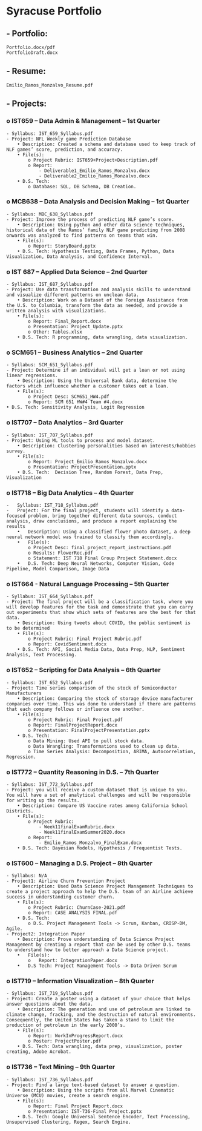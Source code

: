 # Syracuse Portfolio

## - Portfolio: 
    Portfolio.docx/pdf
    PortfolioDraft.docx
## - Resume: 
    Emilio_Ramos_Monzalvo_Resume.pdf
## - Projects:

### o IST659 – Data Admin & Management – 1st Quarter
    - Syllabus: IST_659_Syllabus.pdf
    - Project: NFL Weekly game Prediction Database
        • Description: Created a schema and database used to keep track of NLF games’ score, prediction, and accuracy.
        • File(s): 
            o Project Rubric: IST659+Project+Description.pdf
            o Report:
                - Deliverable1_Emilio_Ramos_Monzalvo.docx
                - Deliverable2_Emilio_Ramos_Monzalvo.docx
        • D.S. Tech:
            o Database: SQL, DB Schema, DB Creation.

### o MCB638 – Data Analysis and Decision Making – 1st Quarter
    - Syllabus: MBC_638_Syllabus.pdf
    - Project: Improve the process of predicting NLF game’s score.
        • Description: Using python and other data science techniques, historical data of the Ramos’ family NLF game predicting from 2008 onwards was analyzed to find patterns on teams that win.
        • File(s): 
            o Report: StoryBoard.pptx
        • D.S. Tech: Hypothesis Testing, Data Frames, Python, Data Visualization, Data Analysis, and Confidence Interval.

### o IST 687 – Applied Data Science – 2nd Quarter
    - Syllabus: IST_687_Syllabus.pdf
    - Project: Use data transformation and analysis skills to understand and visualize different patterns on unclean data.
        • Description: Work on a Dataset of the Foreign Assistance from the U.S. to Columbia, transform the data as needed, and provide a written analysis with visualizations.
        • File(s):
            o Report: Final_Report.docx
            o Presentation: Project_Update.pptx
            o Other: Tables.xlsx
        • D.S. Tech: R programming, data wrangling, data visualization.

### o SCM651 – Business Analytics – 2nd Quarter
    - Syllabus: SCM_651_Syllabus.pdf
    - Project: Determine if an individual will get a loan or not using  linear regressions.
        • Description: Using the Universal Bank data, determine the factors which influence whether a customer takes out a loan.
        • File(s):
            o Project Desc: SCM651_HW4.pdf
            o Report: SCM 651 HW#4 Team #4.docx
    • D.S. Tech: Sensitivity Analysis, Logit Regression

### o IST707 – Data Analytics – 3rd Quarter
    - Syllabus: IST_707_Syllabus.pdf
    - Project: Using ML tools to process and model dataset.
        • Description: Clustering personalities based on interests/hobbies survey. 
        • File(s):
            o Report: Project_Emilio_Ramos_Monzalvo.docx
            o Presentation: ProjectPresentation.pptx
        • D.S. Tech:  Decision Tree, Random Forest, Data Prep, Visualization

### o IST718 – Big Data Analytics – 4th Quarter
    -	Syllabus: IST_718_Syllabus.pdf
    -	Project: For the final project, students will identify a data-focused problem, bring together different data sources, conduct analysis, draw conclusions, and produce a report explaining the results
        •	Description: Using a classified flower photo dataset, a deep neural network model was trained to classify them accordingly.
        •	File(s): 
            o Project Desc: final_project_report_instructions.pdf
            o Results: FlowerRec.pdf
            o Statement: IST 718 Final Group Project Statement.docx
        •	D.S. Tech: Deep Neural Networks, Computer Vision, Code Pipeline, Model Comparison, Image Data

### o IST664 - Natural Language Processing – 5th Quarter
    - Syllabus: IST_664_Syllabus.pdf
    - Project: The final project will be a classification task, where you will develop features for the task and demonstrate that you can carry out experiments that show which sets of features are the best for that data.
        • Description: Using tweets about COVID, the public sentiment is to be determined
        • File(s): 
            o Project Rubric: Final Project Rubric.pdf
            o Report: CovidSentiment.docx
        • D.S. Tech: API, Social Media Data, Data Prep, NLP, Sentiment Analysis, Text Processing.

### o IST652 – Scripting for Data Analysis – 6th Quarter
    - Syllabus: IST_652_Syllabus.pdf
    - Project: Time series comparison of the stock of Semiconductor Manufacturers
        • Description: Comparing the stock of storage device manufacturer companies over time. This was done to understand if there are patterns that each company follows or influence one another.
        • File(s): 	
            o Project Rubric: Final Project.pdf
            o Report: FinalProjectReport.docx
            o Presentation: FinalProjectPresentation.pptx
        • D.S. Tech: 
            o Data Mining: Used API to pull stock data.
            o Data Wrangling: Transformations used to clean up data.
            o Time Series Analysis: Decomposition, ARIMA, Autocorrelation, Regression.

### o IST772 – Quantity Reasoning in D.S. – 7th Quarter
    - Syllabus: IST_772_Syllabus.pdf
    - Project: you will receive a custom dataset that is unique to you. You will have a set of analytical challenges and will be responsible for writing up the results.
        • Description: Compare US Vaccine rates among California School Districts.
        • File(s):
            o Project Rubric: 
                - Week11finalExamRubric.docx
                - Week11finalExamSummer2020.docx
            o Report: 
                - Emilio_Ramos_Monzalvo_FinalExam.docx
        • D.S. Tech: Bayesian Models, Hypothesis / Frequentist Tests. 

### o IST600 – Managing a D.S. Project – 8th Quarter
    - Syllabus: N/A
    - Project1: Airline Churn Prevention Project
        • Description: Used Data Science Project Management Techniques to create a project approach to help the D.S. team of an Airline achieve success in understanding customer churn.
        • File(s):
            o Project Rubric: ChurnCase-2021.pdf
            o Report: CASE ANALYSIS FINAL.pdf
        • D.S. Tech: 
            o D.S. Project Management Tools -> Scrum, Kanban, CRISP-DM, Agile.
    - Project2: Integration Paper
        • Description: Prove understanding of Data Science Project Management by creating a report that can be used by other D.S. teams to understand how to better approach a Data Science project.
        •	File(s):
            o	Report: IntegrationPaper.docx
        •	D.S Tech: Project Management Tools -> Data Driven Scrum

### o	IST719 – Information Visualization – 8th Quarter
    - Syllabus: IST_719_Syllabus.pdf
    - Project: Create a poster using a dataset of your choice that helps answer questions about the data.
        • Description: The generation and use of petroleum are linked to climate change, fracking, and the destruction of natural environments. Consequently, the United States has taken a stand to limit the production of petroleum in the early 2000’s.
        • File(s):
            o Report: WorkInProgressReport.docx
            o Poster: ProjectPoster.pdf
        • D.S. Tech: Data wrangling, data prep, visualization, poster creating, Adobe Acrobat.

### o IST736 – Text Mining – 9th Quarter
    - Syllabus: IST_736_Syllabus.pdf
    - Project: Find a large text-based dataset to answer a question.
        • Description: Using the scripts from all Marvel Cinematic Universe (MCU) movies, create a search engine.
        • File(s):
            o Report: Final Project Report.docx
            o Presentation: IST-736-Final Project.pptx
        • D.S. Tech: Google Universal Sentence Encoder, Text Processing, Unsupervised Clustering, Regex, Search Engine. 
